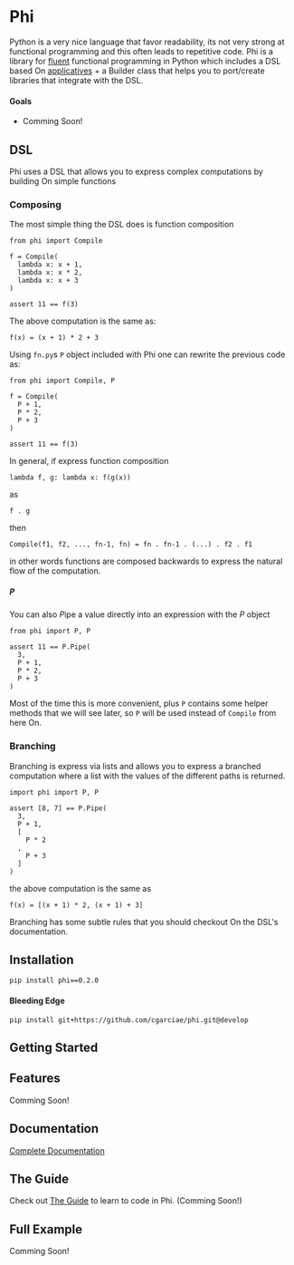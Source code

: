 # Phi
Python is a very nice language that favor readability, its not very strong at functional programming and this often leads to repetitive code.
Phi is a library for [fluent](https://en.wikipedia.org/wiki/Fluent_interface) functional programming in Python which includes a DSL based On [applicatives](http://learnyouahaskell.com/functors-applicative-functors-and-monoids) + a Builder class that helps you to port/create libraries that integrate with the DSL.

#### Goals

* Comming Soon!

## DSL
Phi uses a DSL that allows you to express complex computations by building On simple functions

### Composing
The most simple thing the DSL does is function composition

    from phi import Compile

    f = Compile(
      lambda x: x + 1,
      lambda x: x * 2,
      lambda x: x + 3
    )

    assert 11 == f(3)

The above computation is the same as:

    f(x) = (x + 1) * 2 + 3

Using `fn.py`s `P` object included with Phi one can rewrite the previous code as:

    from phi import Compile, P

    f = Compile(
      P + 1,
      P * 2,
      P + 3
    )

    assert 11 == f(3)

In general, if express function composition

    lambda f, g: lambda x: f(g(x))

as

    f . g

then

    Compile(f1, f2, ..., fn-1, fn) = fn . fn-1 . (...) . f2 . f1

in other words functions are composed backwards to express the natural flow of the computation.

##### P

You can also *P*ipe a value directly into an expression with the *P* object

    from phi import P, P

    assert 11 == P.Pipe(
      3,
      P + 1,
      P * 2,
      P + 3
    )

Most of the time this is more convenient, plus `P` contains some helper methods that we will see later, so `P` will be used instead of `Compile` from here On.

### Branching
Branching is express via lists and allows you to express a branched computation where a list with the values of the different paths is returned.

    import phi import P, P

    assert [8, 7] == P.Pipe(
      3,
      P + 1,
      [
        P * 2
      ,
        P + 3
      ]
    )

the above computation is the same as

    f(x) = [(x + 1) * 2, (x + 1) + 3]

Branching has some subtle rules that you should checkout On the DSL's documentation.

## Installation

    pip install phi==0.2.0



#### Bleeding Edge

    pip install git+https://github.com/cgarciae/phi.git@develop


## Getting Started


## Features
Comming Soon!

## Documentation
[Complete Documentation](http://cgarciae.github.io/phi/index.html)

## The Guide
Check out [The Guide](https://cgarciae.gitbooks.io/phi/content/) to learn to code in Phi. (Comming Soon!)

## Full Example
Comming Soon!
